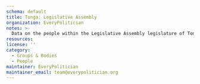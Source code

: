 ```yaml
---
schema: default
title: Tonga: Legislative Assembly
organization: EveryPolitician
notes: >-
  Data on the people within the Legislative Assembly legislature of Tonga.
resources:
license: ''
category:
  - Groups & Bodies
  - People
maintainer: EveryPolitician
maintainer_email: team@everypolitician.org
---
```

